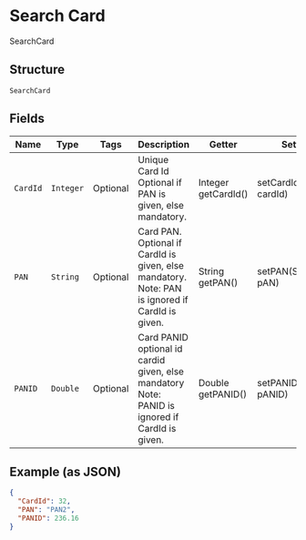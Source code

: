 
# Search Card

SearchCard

## Structure

`SearchCard`

## Fields

| Name | Type | Tags | Description | Getter | Setter |
|  --- | --- | --- | --- | --- | --- |
| `CardId` | `Integer` | Optional | Unique Card Id<br>Optional if PAN is given, else mandatory. | Integer getCardId() | setCardId(Integer cardId) |
| `PAN` | `String` | Optional | Card PAN.<br>Optional if CardId is given, else mandatory.<br>Note: PAN is ignored if CardId is given. | String getPAN() | setPAN(String pAN) |
| `PANID` | `Double` | Optional | Card PANID<br>optional id cardid given, else mandatory<br>Note: PANID is ignored if CardId is given. | Double getPANID() | setPANID(Double pANID) |

## Example (as JSON)

```json
{
  "CardId": 32,
  "PAN": "PAN2",
  "PANID": 236.16
}
```


